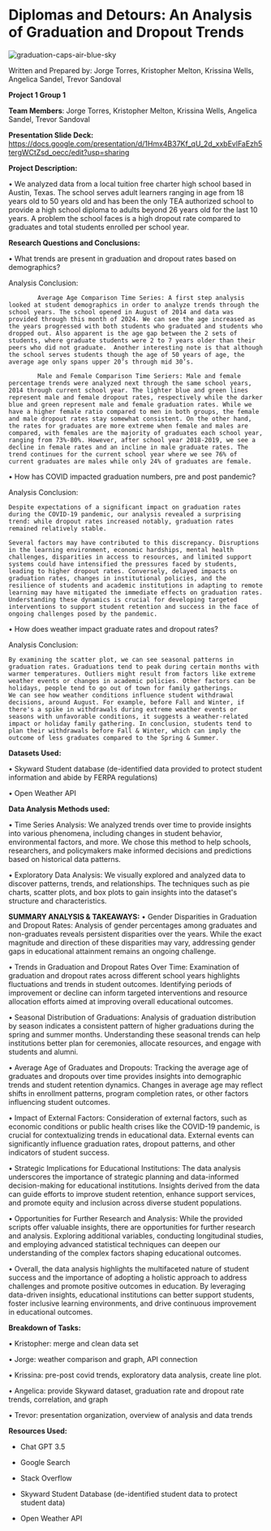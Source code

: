 # **Diplomas and Detours:** An Analysis of Graduation and Dropout Trends

![graduation-caps-air-blue-sky](https://github.com/trjb17/project-1/assets/162597320/8e67586b-bde8-43f5-8e39-591a2cb7bc1b)

Written and Prepared by: Jorge Torres, Kristopher Melton, Krissina Wells, Angelica Sandel, Trevor Sandoval

**Project 1 Group 1**

**Team Members**: Jorge Torres, Kristopher Melton, Krissina Wells, Angelica Sandel, Trevor Sandoval

**Presentation Slide Deck:** https://docs.google.com/presentation/d/1Hmx4B37Kf_qU_2d_xxbEvlFaEzh5tergWCtZsd_oecc/edit?usp=sharing


**Project Description:**

•	We analyzed data from a local tuition free charter high school based in Austin, Texas. The school serves adult learners ranging in age from 18 years old to 50 years old and has been the only TEA authorized school to provide a high school diploma to adults beyond 26 years old for the last 10 years. A problem the school faces is a high dropout rate compared to graduates and total students enrolled per school year. 



**Research Questions and Conclusions:** 

•	What trends are present in graduation and dropout rates based on demographics?
  
  Analysis Conclusion:
            
            Average Age Comparison Time Series: A first step analysis looked at student demographics in order to analyze trends through the school years. The school opened in August of 2014 and data was provided through this month of 2024. We can see the age increased as the years progressed with both students who graduated and students who dropped out. Also apparent is the age gap between the 2 sets of students, where graduate students were 2 to 7 years older than their peers who did not graduate.  Another interesting note is that although the school serves students though the age of 50 years of age, the average age only spans upper 20’s through mid 30’s. 
            
            Male and Female Comparison Time Seriers: Male and female percentage trends were analyzed next through the same school years, 2014 through current school year. The lighter blue and green lines represent male and female dropout rates, respectively while the darker blue and green represent male and female graduation rates. While we have a higher female ratio compared to men in both groups, the female and male dropout rates stay somewhat consistent. On the other hand, the rates for graduates are more extreme when female and males are compared, with females are the majority of graduates each school year, ranging from 73%-80%. However, after school year 2018-2019, we see a decline in female rates and an incline in male graduate rates. The trend continues for the current school year where we see 76% of current graduates are males while only 24% of graduates are female. 
            
•	How has COVID impacted graduation numbers, pre and post pandemic?

  Analysis Conclusion:

    Despite expectations of a significant impact on graduation rates during the COVID-19 pandemic, our analysis revealed a surprising trend: while dropout rates increased notably, graduation rates remained relatively stable.

    Several factors may have contributed to this discrepancy. Disruptions in the learning environment, economic hardships, mental health challenges, disparities in access to resources, and limited support systems could have intensified the pressures faced by students, leading to higher dropout rates. Conversely, delayed impacts on graduation rates, changes in institutional policies, and the resilience of students and academic institutions in adapting to remote learning may have mitigated the immediate effects on graduation rates. Understanding these dynamics is crucial for developing targeted interventions to support student retention and success in the face of ongoing challenges posed by the pandemic.


•	How does weather impact graduate rates and dropout rates?

Analysis Conclusion: 

    By examining the scatter plot, we can see seasonal patterns in graduation rates. Graduations tend to peak during certain months with warmer temperatures. Outliers might result from factors like extreme weather events or changes in academic policies. Other factors can be holidays, people tend to go out of town for family gatherings. 
    We can see how weather conditions influence student withdrawal decisions, around August. For example, before Fall and Winter, if there's a spike in withdrawals during extreme weather events or seasons with unfavorable conditions, it suggests a weather-related impact or holiday family gathering. In conclusion, students tend to plan their withdrawals before Fall & Winter, which can imply the outcome of less graduates compared to the Spring & Summer. 



**Datasets Used:**

•	Skyward Student database (de-identified data provided to protect student information and abide by FERPA regulations)

•	Open Weather API



**Data Analysis Methods used:** 

• Time Series Analysis: We analyzed trends over time to provide insights into various phenomena, including changes in student behavior, environmental factors, and more. We chose this method to help schools, researchers, and policymakers make informed decisions and predictions based on historical data patterns.

• Exploratory Data Analysis: We visually explored and analyzed data to discover patterns, trends, and relationships. The techniques such as pie charts, scatter plots, and box plots to gain insights into the dataset's structure and characteristics.


**SUMMARY ANALYSIS & TAKEAWAYS:**
•	Gender Disparities in Graduation and Dropout Rates: Analysis of gender percentages among graduates and non-graduates reveals persistent disparities over the years. While the exact magnitude and direction of these disparities may vary, addressing gender gaps in educational attainment remains an ongoing challenge.

•	Trends in Graduation and Dropout Rates Over Time: Examination of graduation and dropout rates across different school years highlights fluctuations and trends in student outcomes. Identifying periods of improvement or decline can inform targeted interventions and resource allocation efforts aimed at improving overall educational outcomes.

•	Seasonal Distribution of Graduations: Analysis of graduation distribution by season indicates a consistent pattern of higher graduations during the spring and summer months. Understanding these seasonal trends can help institutions better plan for ceremonies, allocate resources, and engage with students and alumni.

•	Average Age of Graduates and Dropouts: Tracking the average age of graduates and dropouts over time provides insights into demographic trends and student retention dynamics. Changes in average age may reflect shifts in enrollment patterns, program completion rates, or other factors influencing student outcomes.

•	Impact of External Factors: Consideration of external factors, such as economic conditions or public health crises like the COVID-19 pandemic, is crucial for contextualizing trends in educational data. External events can significantly influence graduation rates, dropout patterns, and other indicators of student success.

•	Strategic Implications for Educational Institutions: The data analysis underscores the importance of strategic planning and data-informed decision-making for educational institutions. Insights derived from the data can guide efforts to improve student retention, enhance support services, and promote equity and inclusion across diverse student populations.

•	Opportunities for Further Research and Analysis: While the provided scripts offer valuable insights, there are opportunities for further research and analysis. Exploring additional variables, conducting longitudinal studies, and employing advanced statistical techniques can deepen our understanding of the complex factors shaping educational outcomes.

•	Overall, the data analysis highlights the multifaceted nature of student success and the importance of adopting a holistic approach to address challenges and promote positive outcomes in education. By leveraging data-driven insights, educational institutions can better support students, foster inclusive learning environments, and drive continuous improvement in educational outcomes.



**Breakdown of Tasks:**

•	Kristopher: merge and clean data set

•	Jorge: weather comparison and graph, API connection

•	Krissina: pre-post covid trends, exploratory data analysis, create line plot.

•	Angelica: provide Skyward dataset, graduation rate and dropout rate trends, correlation, and graph

•	Trevor: presentation organization, overview of analysis and data trends


**Resources Used:**

- Chat GPT 3.5

- Google Search

- Stack Overflow

- Skyward Student Database (de-identified student data to protect student data) 

- Open Weather API


